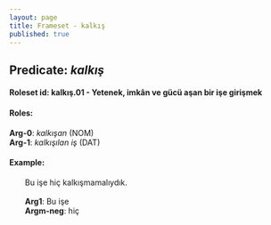 ```yaml
---
layout: page
title: Frameset - kalkış
published: true
---
```

<h2>Predicate: <i>kalkış</i></h2>
<h4>Roleset id: kalkış.01 - Yetenek, imkân ve gücü aşan bir işe girişmek<br>
<h4>Roles:</h4>
<b>Arg-0</b>: <i>kalkışan</i>  (NOM) <br>
<b>Arg-1</b>: <i>kalkışılan iş</i>  (DAT) <br>
<h4>Example:</h4>
&emsp;&emsp;Bu işe hiç kalkışmamalıydık.<br><br>
&emsp;&emsp;<b>Arg1</b>:  Bu işe<br>
&emsp;&emsp;<b>Argm-neg</b>:  hiç<br>

